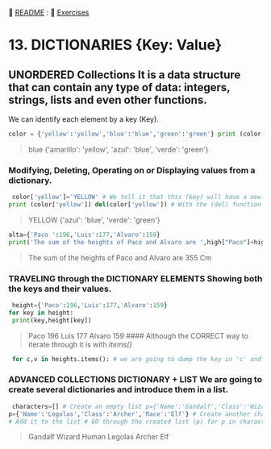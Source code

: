 :page_with_curl: [README](../README.md) : :pencil: [Exercises](/tests/indicetests.md) 

# 13. DICTIONARIES {Key: Value}

## UNORDERED Collections It is a data structure that can contain any type of data: integers, strings, lists and even other functions.
We can identify each element by a key (Key).

```python
color = {'yellow':'yellow','blue':'blue','green':'green'} print (color['blue']) print (color)
```
>blue
>{'amarillo': 'yellow', 'azul': 'blue', 'verde': 'green'}

### Modifying, Deleting, Operating on or Displaying values ​​​​from a dictionary.

```python
 color['yellow']='YELLOW' # We tell it that this (key) will have a new (value)
print (color['yellow']) del(color['yellow']) # With the (del) function we can delete any key/value print (color)
```
>YELLOW
>{'azul': 'blue', 'verde': 'green'} 

```python
alta={'Paco ':196,'Luis':177,'Alvaro':159}
print('The sum of the heights of Paco and Alvaro are ',high["Paco"]+high['Alvaro'],"Cm")  
```

>The sum of the heights of Paco and Alvaro are 355 Cm

### TRAVELING through the DICTIONARY ELEMENTS Showing both the keys and their values.

```python
 height={'Paco':196,'Luis':177,'Alvaro':159}
for key in height:
 print(key,height[key])
```
>Paco 196 Luis 177 Alvaro 159 #### Although the CORRECT way to iterate through it is with _items()_

```python
 for c,v in heights.items(): # we are going to dump the key in 'c' and the value in 'v' print(c,v)
```

### ADVANCED COLLECTIONS DICTIONARY + LIST We are going to create several dictionaries and introduce them in a list.
```python
 characters=[] # Create an empty list p={'Name':'Gandalf','Class':'Wizard','Race':'Human'} # Create a dictionary characters.append(p ) # Add that dictionary to the list (p)
p={'Name':'Legolas','Class':'Archer','Race':'Elf'} # Create another character characters.append(p)
# Add it to the list # GO through the created list (p) for p in characters: print(p['Name'],p['Class'],p['Race'])
```
>Gandalf Wizard Human Legolas Archer Elf

